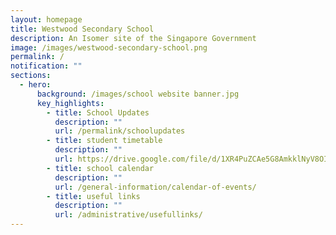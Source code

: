 ```yaml
---
layout: homepage
title: Westwood Secondary School
description: An Isomer site of the Singapore Government
image: /images/westwood-secondary-school.png
permalink: /
notification: ""
sections:
  - hero:
      background: /images/school website banner.jpg
      key_highlights:
        - title: School Updates
          description: ""
          url: /permalink/schoolupdates
        - title: student timetable
          description: ""
          url: https://drive.google.com/file/d/1XR4PuZCAe5G8AmkklNyV8OIRM9p60PpO/view?usp=sharing
        - title: school calendar
          description: ""
          url: /general-information/calendar-of-events/
        - title: useful links
          description: ""
          url: /administrative/usefullinks/
---
```

